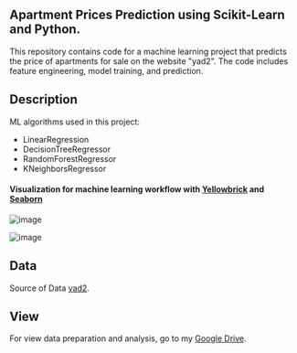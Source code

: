 ## Apartment Prices Prediction using Scikit-Learn and Python.

This repository contains code for a machine learning project that predicts the price of apartments for sale on the website "yad2". The code includes feature engineering, model training, and prediction. 

## Description
ML algorithms used in this project:
-  LinearRegression
-  DecisionTreeRegressor
-  RandomForestRegressor
-  KNeighborsRegressor

#### Visualization for machine learning workflow with [Yellowbrick](https://www.scikit-yb.org/en/latest/quickstart.html) and [Seaborn](https://seaborn.pydata.org/)

![image](https://github.com/user-attachments/assets/b3c0a308-9ad5-4a92-a45b-43838aab3c8e)


![image](https://github.com/user-attachments/assets/29c500ba-a798-4082-85d5-a153eb695276)


## Data
Source of Data [yad2](https://www.yad2.co.il/realestate/forsale).

## View 

For view data preparation and analysis, go to my [Google Drive](https://drive.google.com/drive/folders/10yXXUNWLxDJ_EJGQZr8jHVhlsDycek6o?usp=sharing).


